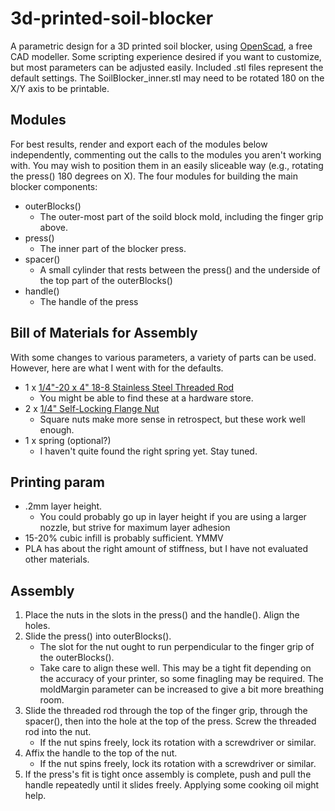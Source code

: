 # 3d-printed-soil-blocker
A parametric design for a 3D printed soil blocker, using [OpenScad](http://www.openscad.org/), a free CAD modeller. Some scripting experience desired if you want to customize, but most parameters can be adjusted easily. Included .stl files represent the default settings. The SoilBlocker_inner.stl may need to be rotated 180 on the X/Y axis to be printable.

## Modules
For best results, render and export each of the modules below independently, commenting out the calls to the modules you aren't working with. You may wish to position them in an easily sliceable way (e.g., rotating the press() 180 degrees on X). The four modules for building the main blocker components:
* outerBlocks()
    * The outer-most part of the soild block mold, including the finger grip above.
* press()
    * The inner part of the blocker press.
* spacer()
    * A small cylinder that rests between the press() and the underside of the top part of the outerBlocks()
* handle()
    * The handle of the press

## Bill of Materials for Assembly
With some changes to various parameters, a variety of parts can be used. However, here are what I went with for the defaults. 
* 1 x [1/4"-20 x 4" 18-8 Stainless Steel Threaded Rod](https://www.amazon.com/gp/product/B083CTZW5X/ref=ppx_yo_dt_b_asin_title_o03_s00?ie=UTF8&psc=1)
    * You might be able to find these at a hardware store.
* 2 x [1/4" Self-Locking Flange Nut](https://www.amazon.com/gp/product/B0093ODYJS/ref=ppx_yo_dt_b_asin_title_o03_s00?ie=UTF8&psc=1)
    * Square nuts make more sense in retrospect, but these work well enough.
* 1 x spring (optional?)
    * I haven't quite found the right spring yet. Stay tuned.

## Printing param
* .2mm layer height.
    * You could probably go up in layer height if you are using a larger nozzle, but strive for maximum layer adhesion
* 15-20% cubic infill is probably sufficient. YMMV
* PLA has about the right amount of stiffness, but I have not evaluated other materials.

## Assembly
1. Place the nuts in the slots in the press() and the handle(). Align the holes.
2. Slide the press() into outerBlocks().
    * The slot for the nut ought to run perpendicular to the finger grip of the outerBlocks().
    * Take care to align these well. This may be a tight fit depending on the accuracy of your printer, so some finagling may be required. The moldMargin parameter can be increased to give a bit more breathing room.
3. Slide the threaded rod through the top of the finger grip, through the spacer(), then into the hole at the top of the press. Screw the threaded rod into the nut.
    * If the nut spins freely, lock its rotation with a screwdriver or similar.
4. Affix the handle to the top of the nut.
    * If the nut spins freely, lock its rotation with a screwdriver or similar.
5. If the press's fit is tight once assembly is complete, push and pull the handle repeatedly until it slides freely. Applying some cooking oil might help.